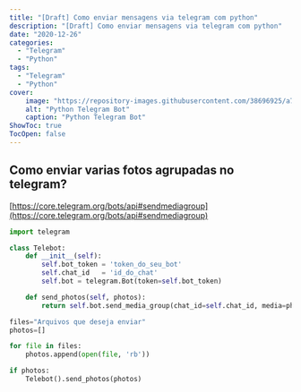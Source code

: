 ```yaml
---
title: "[Draft] Como enviar mensagens via telegram com python"
description: "[Draft] Como enviar mensagens via telegram com python"
date: "2020-12-26"
categories:
  - "Telegram"
  - "Python"
tags:
  - "Telegram"
  - "Python"
cover:
    image: "https://repository-images.githubusercontent.com/38696925/a761cf00-b652-11ea-881b-09178348f5fd"
    alt: "Python Telegram Bot"
    caption: "Python Telegram Bot"
ShowToc: true
TocOpen: false
---
```


Como enviar varias fotos agrupadas no telegram?
---

[https://core.telegram.org/bots/api#sendmediagroup](https://core.telegram.org/bots/api#sendmediagroup)

```python
import telegram

class Telebot:
    def __init__(self):
        self.bot_token = 'token_do_seu_bot'
        self.chat_id   = 'id_do_chat'
        self.bot = telegram.Bot(token=self.bot_token)

    def send_photos(self, photos):
        return self.bot.send_media_group(chat_id=self.chat_id, media=photos, disable_notification=True)

files="Arquivos que deseja enviar"
photos=[]

for file in files:
    photos.append(open(file, 'rb'))

if photos:
    Telebot().send_photos(photos)
```